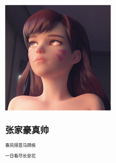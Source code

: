 <!DOCTYPE html>
<html lang="en">
<head>
    <meta charset="UTF-8">
    <title>张家乐</title>
</head>
<body>
<img src="2.jpg"/>
<h1>张家豪真帅</h1>
<P>春风得意马蹄疾</P>
<p>一日看尽长安花</p>
</body>
</html>
